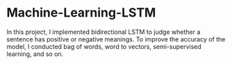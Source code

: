 # Machine-Learning-LSTM
In this project, I implemented bidirectional LSTM to judge whether a sentence has positive or negative meanings. To improve the accuracy of the model, I conducted bag of words, word to vectors, semi-supervised learning, and so on. 

